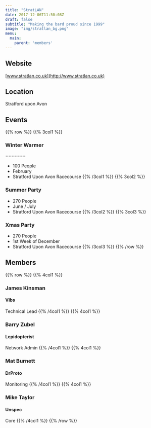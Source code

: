```yaml
---
title: "StratLAN"
date: 2017-12-06T11:50:08Z
draft: false
subtitle: "Making the bard proud since 1999"
image: "img/stratlan_bg.png"
menu:
  main:
    parent: 'members'
---
```

## Website
[www.stratlan.co.uk](http://www.stratlan.co.uk)
## Location
Stratford upon Avon
## Events
{{% row %}}
{{% 3col1 %}}
### Winter Warmer
=======
 - 100 People
 - February
 - Stratford Upon Avon Racecourse
{{% /3col1 %}}
{{% 3col2 %}}
### Summer Party
 - 270 People
 - June / July
 - Stratford Upon Avon Racecourse
{{% /3col2 %}}
{{% 3col3 %}}
### Xmas Party
 - 270 People
 - 1st Week of December
 - Stratford Upon Avon Racecourse
{{% /3col3 %}}
{{% /row %}}

## Members
{{% row %}}
{{% 4col1 %}}
### James Kinsman
#### Vibs
Technical Lead
{{% /4col1 %}}
{{% 4col1 %}}
### Barry Zubel
#### Lepidopterist
Network Admin
{{% /4col1 %}}
{{% 4col1 %}}
### Mat Burnett
#### DrProto
Monitoring
{{% /4col1 %}}
{{% 4col1 %}}
### Mike Taylor
#### Unspec
Core
{{% /4col1 %}}
{{% /row %}}

